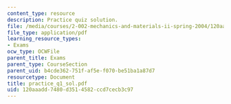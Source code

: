 ```yaml
---
content_type: resource
description: Practice quiz solution.
file: /media/courses/2-002-mechanics-and-materials-ii-spring-2004/120aaadd7480d3514582ccd7cecb3c97_practice_q1_sol.pdf
file_type: application/pdf
learning_resource_types:
- Exams
ocw_type: OCWFile
parent_title: Exams
parent_type: CourseSection
parent_uid: b4cde362-751f-af5e-f070-be51ba1a87d7
resourcetype: Document
title: practice_q1_sol.pdf
uid: 120aaadd-7480-d351-4582-ccd7cecb3c97
---
```

